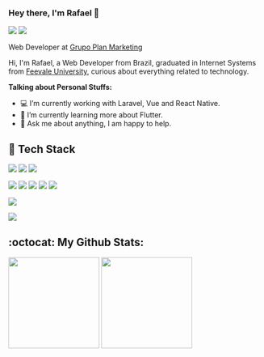 
### Hey there, I'm Rafael 👋

<a href="https://www.linkedin.com/in/rafaelzorn"><img src="https://img.shields.io/badge/linkedin-0077B5.svg?style=for-the-badge&logo=linkedin&logoColor=white"></a>
<a href="mailto:rafael.zorn@gmail.com"><img src="https://img.shields.io/badge/e‑mail-D14836.svg?style=for-the-badge&logo=GMail&logoColor=white"></a>

Web Developer at [Grupo Plan Marketing](https://www.planmkt.com.br/)

Hi, I'm Rafael, a Web Developer from Brazil, graduated in Internet Systems from [Feevale University](https://www.feevale.br/), curious about everything related to technology.

**Talking about Personal Stuffs:**

- :computer: I’m currently working with Laravel, Vue and React Native.
- :seedling: I’m currently learning more about Flutter.
- 💬 Ask me about anything, I am happy to help.

## :wrench: Tech Stack

<p>
   <img src="https://img.shields.io/badge/php-777BB4.svg?&style=for-the-badge&logo=php&logoColor=white"/>
   <img src="https://img.shields.io/badge/laravel-FF2D20.svg?&style=for-the-badge&logo=laravel&logoColor=white"/>
   <img src="https://img.shields.io/badge/lumen-FF2D20.svg?&style=for-the-badge&logo=lumen&logoColor=white"/>      
</p>

<p>
   <img src="https://img.shields.io/badge/javascript-F6DF1F.svg?&style=for-the-badge&logo=javascript&logoColor=white"/>
   <img src="https://img.shields.io/badge/react-61DAFB.svg?&style=for-the-badge&logo=react&logoColor=white"/>    
   <img src="https://img.shields.io/badge/react_native-62DAFB.svg?&style=for-the-badge&logo=react&logoColor=white"/>
   <img src="https://img.shields.io/badge/vue-4FC08D.svg?&style=for-the-badge&logo=Vue.js&logoColor=white"/>
   <img src="https://img.shields.io/badge/flutter-1889FD.svg?&style=for-the-badge&logo=flutter&logoColor=white"/>
</p>

<p>
   <img src="https://img.shields.io/badge/mysql-3A95CB.svg?&style=for-the-badge&logo=mysql&logoColor=white"/>
</p>

<p>
   <img src="https://img.shields.io/badge/git-FF2D20.svg?&style=for-the-badge&logo=git&logoColor=white"/>
</p>

## :octocat: My Github Stats:

<div align="left">
  <img height="180em" src="https://github-readme-stats.vercel.app/api?username=rafaelzorn&count_private=true&show_icons=true&theme=algolia&line_height=27"/>
  <img height="180em" src="https://github-readme-stats.vercel.app/api/top-langs/?username=rafaelzorn&count_private=true&layout=compact&langs_count=8&theme=algolia"/>
</div>
